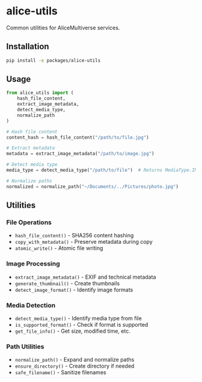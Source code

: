 # alice-utils

Common utilities for AliceMultiverse services.

## Installation

```bash
pip install -e packages/alice-utils
```

## Usage

```python
from alice_utils import (
    hash_file_content,
    extract_image_metadata,
    detect_media_type,
    normalize_path
)

# Hash file content
content_hash = hash_file_content("/path/to/file.jpg")

# Extract metadata
metadata = extract_image_metadata("/path/to/image.jpg")

# Detect media type
media_type = detect_media_type("/path/to/file")  # Returns MediaType.IMAGE

# Normalize paths
normalized = normalize_path("~/Documents/../Pictures/photo.jpg")
```

## Utilities

### File Operations
- `hash_file_content()` - SHA256 content hashing
- `copy_with_metadata()` - Preserve metadata during copy
- `atomic_write()` - Atomic file writing

### Image Processing
- `extract_image_metadata()` - EXIF and technical metadata
- `generate_thumbnail()` - Create thumbnails
- `detect_image_format()` - Identify image formats

### Media Detection
- `detect_media_type()` - Identify media type from file
- `is_supported_format()` - Check if format is supported
- `get_file_info()` - Get size, modified time, etc.

### Path Utilities  
- `normalize_path()` - Expand and normalize paths
- `ensure_directory()` - Create directory if needed
- `safe_filename()` - Sanitize filenames